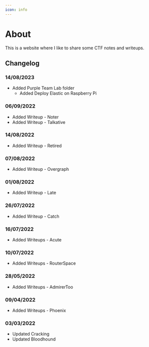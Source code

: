 ```yaml
---
icon: info
---
```

# About
This is a website where I like to share some CTF notes and writeups.

## Changelog

### 14/08/2023
- Added Purple Team Lab folder
    - Added Deploy Elastic on Raspberry Pi

### 06/09/2022
- Added Writeup - Noter
- Added Writeup - Talkative

### 14/08/2022
- Added Writeup - Retired

### 07/08/2022
- Added Writeup - Overgraph

### 01/08/2022
- Added Writeup - Late

### 26/07/2022
- Added Writeup - Catch

### 16/07/2022
- Added Writeups - Acute

### 10/07/2022
- Added Writeups - RouterSpace

### 28/05/2022
- Added Writeups - AdmirerToo

### 09/04/2022
- Added Writeups - Phoenix

### 03/03/2022
- Updated Cracking
- Updated Bloodhound
